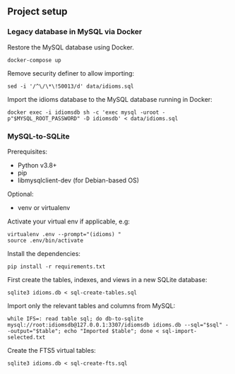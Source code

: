 ## Project setup

### Legacy database in MySQL via Docker

Restore the MySQL database using Docker.

`docker-compose up`

Remove security definer to allow importing:

`sed -i '/^\/\*\!50013/d' data/idioms.sql`

Import the idioms database to the MySQL database running in Docker:

`docker exec -i idiomsdb sh -c 'exec mysql -uroot -p"$MYSQL_ROOT_PASSWORD" -D idiomsdb' < data/idioms.sql`

### MySQL-to-SQLite

Prerequisites:

- Python v3.8+
- pip
- libmysqlclient-dev (for Debian-based OS)

Optional:
- venv or virtualenv

Activate your virtual env if applicable, e.g:

    virtualenv .env --prompt="(idioms) "
    source .env/bin/activate

Install the dependencies:

    pip install -r requirements.txt

First create the tables, indexes, and views in a new SQLite database:

    sqlite3 idioms.db < sql-create-tables.sql

Import only the relevant tables and columns from MySQL:

    while IFS=: read table sql; do db-to-sqlite mysql://root:idiomsdb@127.0.0.1:3307/idiomsdb idioms.db --sql="$sql" --output="$table"; echo "Imported $table"; done < sql-import-selected.txt

Create the FTS5 virtual tables:

    sqlite3 idioms.db < sql-create-fts.sql
